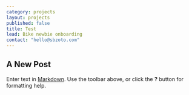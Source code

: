 ```yaml
---
category: projects
layout: projects
published: false
title: Test
lead: Bike newbie onboarding
contact: "hello@sbzoto.com"
---
```


## A New Post

Enter text in [Markdown](http://daringfireball.net/projects/markdown/). Use the toolbar above, or click the **?** button for formatting help.
